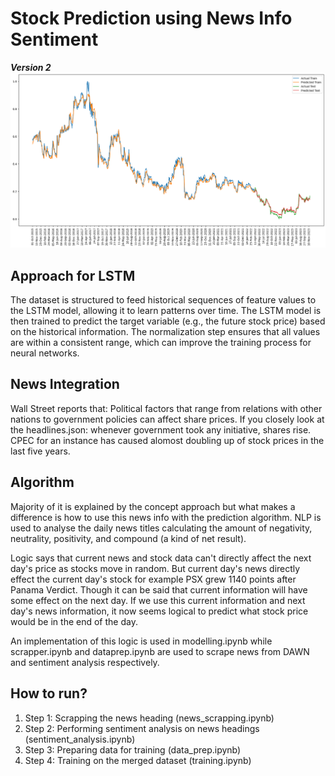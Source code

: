 # Stock Prediction using News Info Sentiment
***Version 2***
<br>
![Results](./output.png)

## Approach for LSTM
The dataset is structured to feed historical sequences of feature values to the LSTM model, allowing it to learn patterns over time. The LSTM model is then trained to predict the target variable (e.g., the future stock price) based on the historical information. The normalization step ensures that all values are within a consistent range, which can improve the training process for neural networks.

## News Integration
Wall Street reports that: Political factors that range from relations with other nations to government policies can affect share prices.
If you closely look at the headlines.json: whenever government took any initiative, shares rise. CPEC for an instance has caused alomost doubling up of stock prices in the last five years.

## Algorithm
Majority of it is explained by the concept approach but what makes a difference is how to use this news info with the prediction algorithm. NLP is used to analyse the daily news titles calculating the amount of negativity, neutrality, positivity, and compound (a kind of net result).

Logic says that current news and stock data can't directly affect the next day's price as stocks move in random. But current day's news directly effect the current day's stock for example PSX grew 1140 points after Panama Verdict. Though it can be said that current information will have some effect on the next day. If we use this current information and next day's news information, it now seems logical to predict what stock price would be in the end of the day.

An implementation of this logic is used in modelling.ipynb while scrapper.ipynb and dataprep.ipynb are used to scrape news from DAWN and sentiment analysis respectively.

## How to run?
1. Step 1: Scrapping the news heading (news_scrapping.ipynb)
2. Step 2: Performing sentiment analysis on news headings (sentiment_analysis.ipynb)
3. Step 3: Preparing data for training (data_prep.ipynb)
4. Step 4: Training on the merged dataset (training.ipynb)
